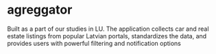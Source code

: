 # agreggator
Built as a part of our studies in LU. The application collects car and real estate listings from popular Latvian portals, standardizes the data, and provides users with powerful filtering and notification options
